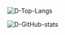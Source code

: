 ![D-Top-Langs](https://github-readme-stats.vercel.app/api/top-langs/?username=Drapliks&layout=compact&theme=radical&hide_border=true)


![D-GitHub-stats](https://github-readme-stats.vercel.app/api?username=Drapliks&show_icons=true&theme=radical&hide_border=true)
